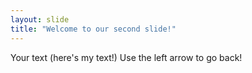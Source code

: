 ```yaml
---
layout: slide
title: "Welcome to our second slide!"
---
```

Your text (here's my text!)
Use the left arrow to go back!
